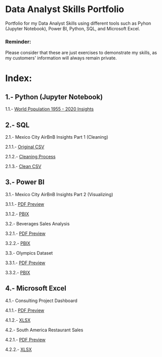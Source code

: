 # Data Analyst Skills Portfolio
Portfolio for my Data Analyst Skills using different tools such as Pyhon (Jupyter Notebook), Power BI, Python, SQL, and Microsoft Excel.

### Reminder:
Please consider that these are just exercises to demonstrate my skills, as my customers' information will always remain private.


# Index:

## 1.- Python (Jupyter Notebook)

1.1.- [World Population 1955 - 2020 Insights](https://github.com/jolverac/Data-Analyst-Portfolio/blob/main/World_Population_1955-2020_Insights.ipynb)    
    
## 2.- SQL

2.1.- Mexico City AirBnB Insights Part 1 (Cleaning)

2.1.1.- [Original CSV](https://github.com/jolverac/Data-Analyst-Portfolio/blob/main/AirBnB_MexicoCity_Original.csv)

2.1.2.- [Cleaning Process](https://github.com/jolverac/Data-Analyst-Portfolio/blob/main/AirBnB_MexicoCity_Cleaning.sql)

2.1.3.- [Clean CSV](https://github.com/jolverac/Data-Analyst-Portfolio/blob/main/AirBnB_MexicoCity_Clean.csv)

## 3.- Power BI

3.1.- Mexico City AirBnB Insights Part 2 (Visualizing)

3.1.1.- [PDF Preview](https://github.com/jolverac/Data-Analyst-Portfolio/blob/main/AirBnB_MexicoCity.pdf)
        
3.1.2.- [PBIX](https://github.com/jolverac/Data-Analyst-Portfolio/blob/main/AirBnB_MexicoCity.pbix)

3.2.- Beverages Sales Analysis

3.2.1.- [PDF Preview](https://github.com/jolverac/Data-Analyst-Portfolio/blob/main/Beverages_Sales_Analysis.pdf)
        
3.2.2.- [PBIX](https://github.com/jolverac/Data-Analyst-Portfolio/blob/main/Beverages_Sales_Analysis.pbix)

3.3.- Olympics Dataset

3.3.1.- [PDF Preview]( )
        
3.3.2.- [PBIX]( )

## 4.- Microsoft Excel

4.1.- Consulting Project Dashboard

4.1.1.- [PDF Preview](https://github.com/jolverac/Data-Analyst-Portfolio/blob/main/Consulting_Project_%20Dashboard.pdf)
        
4.1.2.- [XLSX](https://github.com/jolverac/Data-Analyst-Portfolio/blob/main/Consulting_Project_%20Dashboard.xlsx)

4.2.- South America Restaurant Sales 

4.2.1.- [PDF Preview](https://github.com/jolverac/Data-Analyst-Portfolio/blob/main/SouthAmerica_Restaurant_Sales.pdf)
        
4.2.2.- [XLSX](https://github.com/jolverac/Data-Analyst-Portfolio/blob/main/SouthAmerica_Restaurant_Sales.xlsx)

